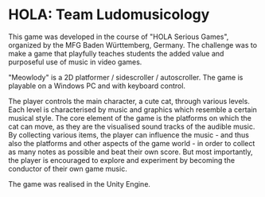 # HOLA: Team Ludomusicology

This game was developed in the course of "HOLA Serious Games", organized by the MFG Baden Württemberg, Germany.
The challenge was to make a game that playfully teaches students the added value and purposeful use of music in video games.

"Meowlody" is a 2D platformer / sidescroller / autoscroller. 
The game is playable on a Windows PC and with keyboard control.

The player controls the main character, a cute cat, through various levels. Each level is characterised by music and graphics which resemble a certain musical style. The core element of the game is the platforms on which the cat can move, as they are the visualised sound tracks of the audible music. By collecting various items, the player can influence the music - and thus also the platforms and other aspects of the game world - in order to collect as many notes as possible and beat their own score. But most importantly, the player is encouraged to explore and experiment by becoming the conductor of their own game music.

The game was realised in the Unity Engine.

